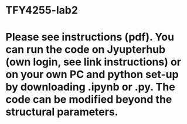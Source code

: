 # TFY4255-lab2
# Please see instructions (pdf). You can run the code on Jyupterhub (own login, see link instructions) or on your own PC and python set-up by downloading .ipynb or .py. The code can be modified beyond the structural parameters. 
